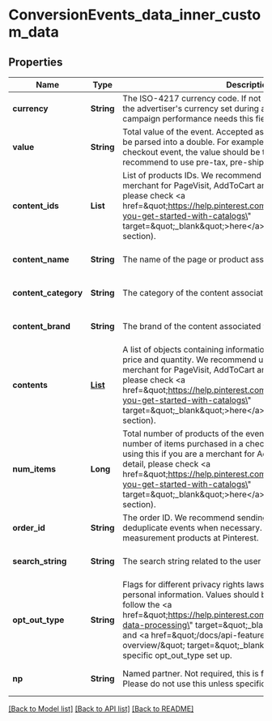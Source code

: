# ConversionEvents_data_inner_custom_data
## Properties

| Name | Type | Description | Notes |
|------------ | ------------- | ------------- | -------------|
| **currency** | **String** | The ISO-4217 currency code. If not provided, we will default to the advertiser&#39;s currency set during account creation. Your campaign performance needs this field to report right ROAS/CPA. | [optional] [default to null] |
| **value** | **String** | Total value of the event. Accepted as a string in the request; it will be parsed into a double. For example, if there are two items in a checkout event, the value should be the total price. We recommend to use pre-tax, pre-shipping final value. | [optional] [default to null] |
| **content\_ids** | **List** | List of products IDs. We recommend using this if you are a merchant for PageVisit, AddToCart and Checkouts. For detail, please check &lt;a href&#x3D;\&quot;https://help.pinterest.com/en/business/article/before-you-get-started-with-catalogs\&quot; target&#x3D;\&quot;_blank\&quot;&gt;here&lt;/a&gt; (Install the Pinterest tag section). | [optional] [default to null] |
| **content\_name** | **String** | The name of the page or product associated with the event. | [optional] [default to null] |
| **content\_category** | **String** | The category of the content associated with the event. | [optional] [default to null] |
| **content\_brand** | **String** | The brand of the content associated with the event. | [optional] [default to null] |
| **contents** | [**List**](ConversionEvents_data_inner_custom_data_contents_inner.md) | A list of objects containing information about products, such as price and quantity. We recommend using this if you are a merchant for PageVisit, AddToCart and Checkouts. For detail, please check &lt;a href&#x3D;\&quot;https://help.pinterest.com/en/business/article/before-you-get-started-with-catalogs\&quot; target&#x3D;\&quot;_blank\&quot;&gt;here&lt;/a&gt; (Install the Pinterest tag section). | [optional] [default to null] |
| **num\_items** | **Long** | Total number of products of the event. For example, the total number of items purchased in a checkout event. We recommend using this if you are a merchant for AddToCart and Checkouts. For detail, please check &lt;a href&#x3D;\&quot;https://help.pinterest.com/en/business/article/before-you-get-started-with-catalogs\&quot; target&#x3D;\&quot;_blank\&quot;&gt;here&lt;/a&gt; (Install the Pinterest tag section). | [optional] [default to null] |
| **order\_id** | **String** | The order ID. We recommend sending order_id to help us deduplicate events when necessary. This also helps to run other measurement products at Pinterest. | [optional] [default to null] |
| **search\_string** | **String** | The search string related to the user conversion event. | [optional] [default to null] |
| **opt\_out\_type** | **String** | Flags for different privacy rights laws to opt out users of sharing personal information. Values should be comma separated. Please follow the &lt;a href&#x3D;\&quot;https://help.pinterest.com/en/business/article/limited-data-processing\&quot; target&#x3D;\&quot;_blank\&quot;&gt;Help Center&lt;/a&gt; and &lt;a href&#x3D;\&quot;/docs/api-features/conversion-overview/\&quot; target&#x3D;\&quot;_blank\&quot;&gt;dev site&lt;/a&gt; for specific opt_out_type set up. | [optional] [default to null] |
| **np** | **String** | Named partner. Not required, this is for Pinterest internal use only. Please do not use this unless specifically guided. | [optional] [default to null] |

[[Back to Model list]](../README.md#documentation-for-models) [[Back to API list]](../README.md#documentation-for-api-endpoints) [[Back to README]](../README.md)

